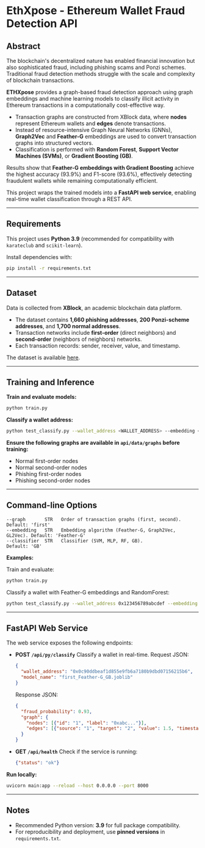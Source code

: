 # EthXpose - Ethereum Wallet Fraud Detection API

## Abstract

The blockchain's decentralized nature has enabled financial innovation but also sophisticated fraud, including phishing scams and Ponzi schemes. Traditional fraud detection methods struggle with the scale and complexity of blockchain transactions.

**ETHXpose** provides a graph-based fraud detection approach using graph embeddings and machine learning models to classify illicit activity in Ethereum transactions in a computationally cost-effective way.

* Transaction graphs are constructed from XBlock data, where **nodes** represent Ethereum wallets and **edges** denote transactions.
* Instead of resource-intensive Graph Neural Networks (GNNs), **Graph2Vec** and **Feather-G** embeddings are used to convert transaction graphs into structured vectors.
* Classification is performed with **Random Forest**, **Support Vector Machines (SVMs)**, or **Gradient Boosting (GB)**.

Results show that **Feather-G embeddings with Gradient Boosting** achieve the highest accuracy (93.9%) and F1-score (93.6%), effectively detecting fraudulent wallets while remaining computationally efficient.

This project wraps the trained models into a **FastAPI web service**, enabling real-time wallet classification through a REST API.

---

## Requirements

This project uses **Python 3.9** (recommended for compatibility with `karateclub` and `scikit-learn`).

Install dependencies with:

```bash
pip install -r requirements.txt
```

---

## Dataset

Data is collected from **XBlock**, an academic blockchain data platform.

* The dataset contains **1,660 phishing addresses**, **200 Ponzi-scheme addresses**, and **1,700 normal addresses**.
* Transaction networks include **first-order** (direct neighbors) and **second-order** (neighbors of neighbors) networks.
* Each transaction records: sender, receiver, value, and timestamp.

The dataset is available [here](https://xblock.pro/#/search?types=datasets&tags=Transaction+Analysis).

---

## Training and Inference

**Train and evaluate models:**

```bash
python train.py
```

**Classify a wallet address:**

```bash
python test_classify.py --wallet_address <WALLET_ADDRESS> --embedding <EMBEDDING_METHOD> --model <MODEL_NAME>
```

**Ensure the following graphs are available in `api/data/graphs` before training:**

* Normal first-order nodes
* Normal second-order nodes
* Phishing first-order nodes
* Phishing second-order nodes

---

## Command-line Options

```
--graph       STR   Order of transaction graphs (first, second).         Default: 'first'
--embedding   STR   Embedding algorithm (Feather-G, Graph2Vec, GL2Vec). Default: 'Feather-G'
--classifier  STR   Classifier (SVM, MLP, RF, GB).                       Default: 'GB'
```

**Examples:**

Train and evaluate:

```bash
python train.py
```

Classify a wallet with Feather-G embeddings and RandomForest:

```bash
python test_classify.py --wallet_address 0x123456789abcdef --embedding "Feather-G" --model "RF"
```

---

## FastAPI Web Service

The web service exposes the following endpoints:

* **POST `/api/py/classify`**
  Classify a wallet in real-time. Request JSON:

  ```json
  {
    "wallet_address": "0x0c90ddbeaf1d855e9fb6a7180b9dbd07156215b6",
    "model_name": "first_Feather-G_GB.joblib"
  }
  ```

  Response JSON:

  ```json
  {
    "fraud_probability": 0.93,
    "graph": {
      "nodes": [{"id": "1", "label": "0xabc..."}],
      "edges": [{"source": "1", "target": "2", "value": 1.5, "timestamp": "2025-09-03 12:34:56"}]
    }
  }
  ```

* **GET `/api/health`**
  Check if the service is running:

  ```json
  {"status": "ok"}
  ```

**Run locally:**

```bash
uvicorn main:app --reload --host 0.0.0.0 --port 8000
```

---

## Notes

* Recommended Python version: **3.9** for full package compatibility.
* For reproducibility and deployment, use **pinned versions** in `requirements.txt`.
